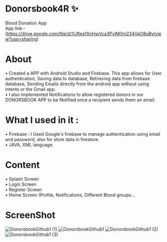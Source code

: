 # Donorsbook4R ✨
Blood Donation App\
App link:- (https://drive.google.com/file/d/1lJftesfXnHwVca3PylMiVn234VaO8uBy/view?usp=sharing)
# About 
• Created a APP with Android Studio and Firebase. This app allows for User
 authentication, Saving data to database, Retrieving data from firebase database, Sending Emails
 directly from the android app without using intents or the Gmail app.\
• I also implemented Notifications to allow registered donors in our DONORSBOOK APP to be Notified
  once a recipient sends them an email.
  
  # What I used in it :
• Firebase : I Used Google's firebase to manage authentication using email and password, also for store data in firestore.\
• JAVA, XML language.
  
 # Content 
• Splash Screen\
• Login Screen\
• Register Screen\
• Home Screen (Profile, Notifications, Different Blood groups...



# ScreenShot 
![DonorsbookGithub1 (1)](https://user-images.githubusercontent.com/91657594/210101908-a776f17d-f1c2-4438-a9c0-8fc13ec59eed.jpg)
![DonorsbookGithub1](https://user-images.githubusercontent.com/91657594/210101933-d2b93851-b377-4130-80ce-163e20758ae5.jpg)
![DonorsbookGithub1 (2)](https://user-images.githubusercontent.com/91657594/210101943-c22a40f2-177d-4894-80ab-8bd2daae810a.jpg)
![DonorsbookGithub1 (3)](https://user-images.githubusercontent.com/91657594/210101968-06658a5f-35bf-433e-817e-379347b12ce5.jpg)

